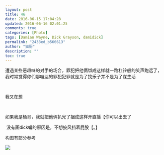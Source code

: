 ```yaml
---
layout: post
title: 46
date: 2016-06-15 17:04:28
updated: 2016-06-16 02:01:25
comments: true
categories: [Photo]
tags: [Damian Wayne, Dick Grayson, damidick]
permalink: "2433ed_b566613"
author: "猫厨"
description: ""
toc: true
---
```


<p>遭遇某些恶趣味的对手的场合，罪犯把他俩绑成这样就一路杠铃般的笑声跑远了，我时常觉得你们那嘎达的罪犯犯罪就是为了找乐子并不是为了谋生活</p> 
<p>&nbsp;<br /></p> 
<p>我又在想</p> 
<p>&nbsp;<br /></p> 
<p>如果我是桶哥，我就把他俩扒光了捆成这样开直播【你可以出去了</p> 
<p>&nbsp;没有画dick蝙的原因是，不想披风挡着屁股【。】&nbsp;<br /></p> 
<p>构图有部分参考</p>

![](/img/img_cVZNdzJtQk9JV2Q4YmlGK0h0aUdtUVQrS1d4UnFFVlBjeVNMemlmN2JTSlhYVVVneFhhM0dnPT0.jpg)